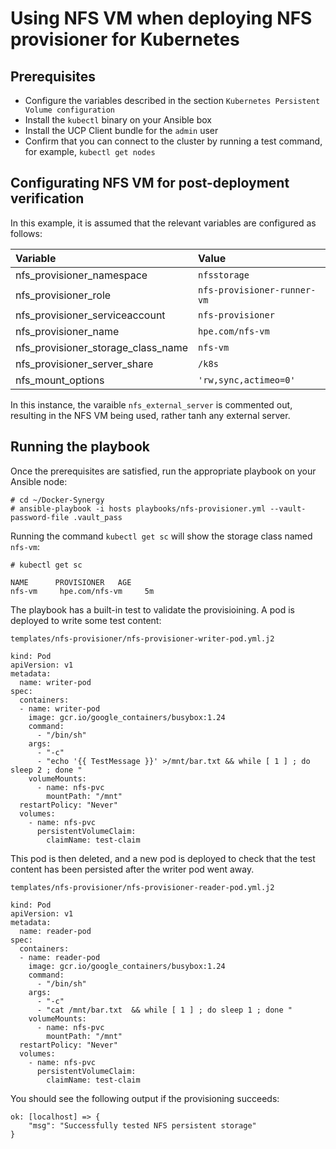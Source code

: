 # Using NFS VM when deploying NFS provisioner for Kubernetes

## Prerequisites

-   Configure the variables described in the section `Kubernetes Persistent Volume configuration`
-   Install the `kubectl` binary on your Ansible box
-   Install the UCP Client bundle for the `admin` user
-   Confirm that you can connect to the cluster by running a test command, for example, `kubectl get nodes`



## Configurating NFS VM for post-deployment verification

In this example, it is assumed that the relevant variables are configured as follows:

|Variable|Value|
|:-------|:----|
|nfs_provisioner_namespace|`nfsstorage`|
|nfs_provisioner_role|`nfs-provisioner-runner-vm`|
|nfs_provisioner_serviceaccount|`nfs-provisioner`|
|nfs_provisioner_name|`hpe.com/nfs-vm`|
|nfs_provisioner_storage_class_name|`nfs-vm`|
|nfs_provisioner_server_share|`/k8s`|
|nfs_mount_options|`'rw,sync,actimeo=0'`|


In this instance, the varaible `nfs_external_server` is commented out, resulting in the NFS VM being used, rather
tanh any external server.


## Running the playbook

Once the prerequisites are satisfied, run the appropriate playbook on your Ansible node:

```
# cd ~/Docker-Synergy
# ansible-playbook -i hosts playbooks/nfs-provisioner.yml --vault-password-file .vault_pass
```

Running the command `kubectl get sc` will show the storage class named `nfs-vm`:

```
# kubectl get sc

NAME      PROVISIONER   AGE
nfs-vm     hpe.com/nfs-vm     5m
```

The playbook has a built-in test to validate the provisioining. A pod is deployed to write some test content:

```
templates/nfs-provisioner/nfs-provisioner-writer-pod.yml.j2

kind: Pod
apiVersion: v1
metadata:
  name: writer-pod
spec:
  containers:
  - name: writer-pod
    image: gcr.io/google_containers/busybox:1.24
    command:
      - "/bin/sh"
    args:
      - "-c"
      - "echo '{{ TestMessage }}' >/mnt/bar.txt && while [ 1 ] ; do sleep 2 ; done "
    volumeMounts:
      - name: nfs-pvc
        mountPath: "/mnt"
  restartPolicy: "Never"
  volumes:
    - name: nfs-pvc
      persistentVolumeClaim:
        claimName: test-claim
```

This pod is then deleted, and a new pod is deployed to check that the test content has been persisted after the
writer pod went away.

```
templates/nfs-provisioner/nfs-provisioner-reader-pod.yml.j2

kind: Pod
apiVersion: v1
metadata:
  name: reader-pod
spec:
  containers:
  - name: reader-pod
    image: gcr.io/google_containers/busybox:1.24
    command:
      - "/bin/sh"
    args:
      - "-c"
      - "cat /mnt/bar.txt  && while [ 1 ] ; do sleep 1 ; done "
    volumeMounts:
      - name: nfs-pvc
        mountPath: "/mnt"
  restartPolicy: "Never"
  volumes:
    - name: nfs-pvc
      persistentVolumeClaim:
        claimName: test-claim
```


You should see the following output if the provisioning succeeds:

```
ok: [localhost] => {
    "msg": "Successfully tested NFS persistent storage"
}
```

